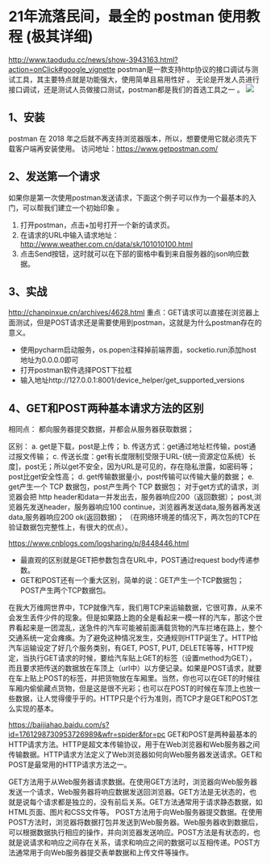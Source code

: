 # 21年流落民间，最全的 postman 使用教程 (极其详细)
http://www.taodudu.cc/news/show-3943163.html?action=onClick#google_vignette
postman是一款支持http协议的接口调试与测试工具，其主要特点就是功能强大，使用简单且易用性好 。
无论是开发人员进行接口调试，还是测试人员做接口测试，postman都是我们的首选工具之一 。
![](https://img-blog.csdnimg.cn/img_convert/ff2424eae930b16c4150378bd9c28f8d.png)

## 1、安装
postman 在 2018 年之后就不再支持浏览器版本，所以，想要使用它就必须先下载客户端再安装使用。
访问地址：https://www.getpostman.com/

## 2、发送第一个请求
如果你是第一次使用postman发送请求，下面这个例子可以作为一个最基本的入门，可以帮我们建立一个初始印象 。
1. 打开postman，点击+加号打开一个新的请求页。
2. 在请求的URL中输入请求地址：http://www.weather.com.cn/data/sk/101010100.html
3. 点击Send按钮，这时就可以在下部的窗格中看到来自服务器的json响应数据。

## 3、实战
http://chanpinxue.cn/archives/4628.html
重点：GET请求可以直接在浏览器上面测试，但是POST请求还是需要使用到postman，这就是为什么postman存在的意义。

- 使用pycharm启动服务，os.popen注释掉前端界面，socketio.run添加host地址为0.0.0.0即可
- 打开postman软件选择POST下拉框
- 输入地址http://127.0.0.1:8001/device_helper/get_supported_versions

## 4、GET和POST两种基本请求方法的区别
相同点：
都向服务器提交数据，并都会从服务器获取数据；

区别：
a. get是下载，post是上传；
b. 传送方式：get通过地址栏传输，post通过报文传输；
c. 传送长度：get有长度限制[受限于URL-(统一资源定位系统）长度]，post无；所以get不安全，因为URL是可见的，存在隐私泄露，如密码等；post比get安全性高；
d. get传输数据量小，post传输可以传输大量的数据；
e. get产生一个 TCP 数据包，post产生两个 TCP 数据包；
对于get方式的请求，浏览器会把 http header和data一并发出去，服务器响应200（返回数据）；
post,浏览器先发送header，服务器响应100 continue，浏览器再发送data,服务器再发送data,服务器响应200 ok(返回数据)；
（在网络环境差的情况下，两次包的TCP在验证数据包完整性上，有很大的优点）。

https://www.cnblogs.com/logsharing/p/8448446.html

- 最直观的区别就是GET把参数包含在URL中，POST通过request body传递参数。
- GET和POST还有一个重大区别，简单的说：GET产生一个TCP数据包；POST产生两个TCP数据包。

在我大万维网世界中，TCP就像汽车，我们用TCP来运输数据，它很可靠，从来不会发生丢件少件的现象。但是如果路上跑的全是看起来一模一样的汽车，那这个世界看起来是一团混乱，送急件的汽车可能被前面满载货物的汽车拦堵在路上，整个交通系统一定会瘫痪。为了避免这种情况发生，交通规则HTTP诞生了。HTTP给汽车运输设定了好几个服务类别，有GET, POST, PUT, DELETE等等，HTTP规定，当执行GET请求的时候，要给汽车贴上GET的标签（设置method为GET），而且要求把传送的数据放在车顶上（url中）以方便记录。如果是POST请求，就要在车上贴上POST的标签，并把货物放在车厢里。当然，你也可以在GET的时候往车厢内偷偷藏点货物，但是这是很不光彩；也可以在POST的时候在车顶上也放一些数据，让人觉得傻乎乎的。HTTP只是个行为准则，而TCP才是GET和POST怎么实现的基本。

https://baijiahao.baidu.com/s?id=1761298730953726989&wfr=spider&for=pc
GET和POST是两种最基本的HTTP请求方法。HTTP是超文本传输协议，用于在Web浏览器和Web服务器之间传输数据。HTTP请求方法定义了Web浏览器如何向Web服务器发送请求。GET和POST是最常用的HTTP请求方法之一。

GET方法用于从Web服务器请求数据。在使用GET方法时，浏览器向Web服务器发送一个请求，Web服务器将响应数据发送回浏览器。GET方法是无状态的，也就是说每个请求都是独立的，没有前后关系。GET方法通常用于请求静态数据，如HTML页面、图片和CSS文件等。
POST方法用于向Web服务器提交数据。在使用POST方法时，浏览器将数据打包并发送到Web服务器。Web服务器收到数据后，可以根据数据执行相应的操作，并向浏览器发送响应。POST方法是有状态的，也就是说请求和响应之间存在关系，请求和响应之间的数据可以互相传递。POST方法通常用于向Web服务器提交表单数据和上传文件等操作。













